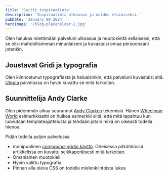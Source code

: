 ```yaml
---
title: 'Saitti inspiraatiota'
description: 'Inspiraatiota ulkoasun ja muiden etsimiseksi.'
pubDate: 'January 09 2024'
heroImage: '/blog-placeholder-2.jpg'
---
```


 Olen halukas miettimään palveluni ulkoasua ja muotokieltä sellaiseksi, että se olisi mahdollisimman minunlaiseni ja kuvastaisi omaa persoonaani jotenkin. 

## Joustavat Gridi ja typografia

Olen kiinnostunut typografiasta ja haluaisinkin, että palveluni kuvastaisi sitä. <a href="https://utopia.fyi/">Utopia</a> palvelussa on hyvin kuvattu se mitä tarkoitan. 

## Suunnittelija Andy Clarke

Olen pidemmän aikaa seurannut <a href="https://stuffandnonsense.co.uk">Andy Clarken</a> tekemisiä. Hänen <a href="https://wheelman.world/">Wheelman World</a> esimerkkisaitti on huikea esimerkki siitä, että mitä tapahtuu kun luovutaan templateajattelusta ja tehdään jotain mikä on oikeasti todella hienoa. 

Pidän todella paljon palvelussa

* monipuolinen <a href="https://www.smashingmagazine.com/2019/07/inspired-design-decisions-pressing-matters/"/>compound-gridin käyttö</a>. Oheisessa pitkähkössä artikkelissa on kuvattu seikkaperäisesti mitä tarkoitan.
* Omanlainen muotokieli
* Hyvin valittu typografia
* Pinnan alla oleva CSS on todella mielenkiintoista lukea

